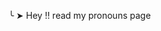 ╰ ➤ Hey !! read my pronouns page 

<!---
fossatail/fossatail is a ✨ special ✨ repository because its `README.md` (this file) appears on your GitHub profile.
You can click the Preview link to take a look at your changes.
--->
